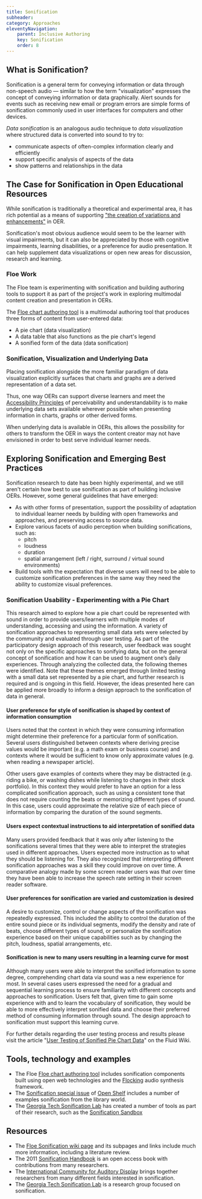 ```yaml
---
title: Sonification
subheader:
category: Approaches
eleventyNavigation:
    parent: Inclusive Authoring
    key: Sonification
    order: 8
---
```


## What is Sonification?

Sonification is a general term for conveying information or data through non-speech audio &mdash; similar to how the
term "visualization" expresses the concept of conveying information or data graphically. Alert sounds for events such
as receiving new email or program errors are simple forms of sonification commonly used in user interfaces for
computers and other devices.

*Data sonification* is an analogous audio technique to *data visualization* where structured data is converted into
sound to try to:

* communicate aspects of often-complex information clearly and efficiently
* support specific analysis of aspects of the data
* show patterns and relationships in the data

## The Case for Sonification in Open Educational Resources

While sonification is traditionally a theoretical and experimental area, it has rich potential as a means of supporting
["the creation of variations and enhancements"](/Techniques.html#AllowTheCreationOfVariationsAndEnhancements) in OER.

Sonification's most obvious audience would seem to be the learner with visual impairments, but it can also be
appreciated by those with cognitive impairments, learning disabilities, or a preference for audio presentation. It can
help supplement data visualizations or open new areas for discussion, research and learning.

### Floe Work

The Floe team is experimenting with sonification and building authoring tools to support it as part of the project's
work in exploring multimodal content creation and presentation in OERs.

The [Floe chart authoring tool](http://build.fluidproject.org/chartAuthoring/demos/) is a multimodal authoring tool
that produces three forms of content from user-entered data:

* A pie chart (data visualization)
* A data table that also functions as the pie chart's legend
* A sonified form of the data (data sonification)

### Sonification, Visualization and Underlying Data

Placing sonification alongside the more familiar paradigm of data visualization explicitly surfaces that charts and
graphs are a derived representation of a data set.

Thus, one way OERs can support diverse learners and meet the [Accessibility Principles](/FollowAccessibilityPrinciples.html)
of perceivability and understandability is to make underlying data sets available wherever possible when presenting
information in charts, graphs or other derived forms.

When underlying data is available in OERs, this allows the possibility for others to transform the OER in ways the
content creator may not have envisioned in order to best serve individual learner needs.

## Exploring Sonification and Emerging Best Practices

Sonification research to date has been highly experimental, and we still aren't certain how best to use sonification as
part of building inclusive OERs. However, some general guidelines that have emerged:

* As with other forms of presentation, support the possibility of adaptation to individual learner needs by building
with open frameworks and approaches, and preserving access to source data.
* Explore various facets of audio perception when building sonifications, such as:
  * pitch
  * loudness
  * duration
  * spatial arrangement (left / right, surround / virtual sound environments)
* Build tools with the expectation that diverse users will need to be able to customize sonification preferences in the
same way they need the ability to customize visual preferences.

### Sonification Usability - Experimenting with a Pie Chart

This research aimed to explore how a pie chart could be represented with sound in order to provide users/learners with
multiple modes of understanding, accessing and using the information. A variety of sonification approaches to
representing small data sets were selected by the community and evaluated through user testing. As part of the
participatory design approach of this research, user feedback was sought not only on the specific approaches to
sonifying data, but on the general concept of sonification and how it can be used to augment one’s daily experiences.
Through analyzing the collected data, the following themes were identified. Note that these themes emerged through
limited testing with a small data set represented by a pie chart, and further research is required and is ongoing in
this field. However, the ideas presented here can be applied more broadly to inform a design approach to the
sonification of data in general.

#### User preference for style of sonification is shaped by context of information consumption

Users noted that the context in which they were consuming information might determine their preference for a particular
form of sonification. Several users distinguished between contexts where deriving precise values would be important
(e.g. a math exam or business course) and contexts where it would be sufficient to know only approximate values (e.g.
when reading a newspaper article).

Other users gave examples of contexts where they may be distracted (e.g. riding a bike, or washing dishes while
listening to changes in their stock portfolio). In this context they would prefer to have an option for a less
complicated sonification approach, such as using a consistent tone that does not require counting the beats or
memorizing different types of sound. In this case, users could approximate the relative size of each piece of
information by comparing the duration of the sound segments.

#### Users expect contextual instructions to aid interpretation of sonified data

Many users provided feedback that it was only after listening to the sonifications several times that they were able to
interpret the strategies used in different approaches. Users expected more instruction as to what they should be
listening for. They also recognized that interpreting different sonification approaches was a skill they could improve
on over time. A comparative analogy made by some screen reader users was that over time they have been able to increase
the speech rate setting in their screen reader software.

#### User preferences for sonification are varied and customization is desired

A desire to customize, control or change aspects of the sonification was repeatedly expressed. This included the
ability to control the duration of the entire sound piece or its individual segments, modify the density and rate of
beats, choose different types of sound, or personalize the sonification experience based on their unique capabilities
such as by changing the pitch, loudness, spatial arrangements, etc.

#### Sonification is new to many users resulting in a learning curve for most

Although many users were able to interpret the sonified information to some degree, comprehending chart data via sound
was a new experience for most. In several cases users expressed the need for a gradual and sequential learning process
to ensure familiarity with different concepts and approaches to sonification. Users felt that, given time to gain some
experience with and to learn the vocabulary of sonification, they would be able to more effectively interpret sonified
data and choose their preferred method of consuming information through sound. The design approach to sonification must
support this learning curve.

For further details regarding the user testing process and results please visit the article
"[User Testing of Sonified Pie Chart Data](https://wiki.fluidproject.org/pages/viewpage.action?pageId=89063433)"
on the Fluid Wiki.

## Tools, technology and examples

* The Floe [Floe chart authoring tool](http://build.fluidproject.org/chartAuthoring/demos/) includes sonification
components built using open web technologies and the [Flocking](http://flockingjs.org/) audio synthesis framework.
* The [Sonification special issue](http://www.open-shelf.ca/columns/sonification-special-issue/) of
[Open Shelf](http://www.open-shelf.ca/) includes a number of examples sonification from the library world.
* The [Georgia Tech Sonification Lab](http://sonify.psych.gatech.edu/) has created a number of tools as part of their
research, such as the [Sonification Sandbox](http://sonify.psych.gatech.edu/research/sonification_sandbox/index.html)

## Resources

* The [Floe Sonification wiki page](https://wiki.fluidproject.org/display/fluid/%28Floe%29+Sonification) and its
subpages and links include much more information, including a literature review.
* The 2011 [Sonification Handbook](http://sonification.de/handbook/) is an open access book with contributions from
many researchers.
* The [International Community for Auditory Display](http://www.icad.org/) brings together researchers from many
different fields interested in sonification.
* The [Georgia Tech Sonification Lab](http://sonify.psych.gatech.edu/) is a research group focused on sonification.
